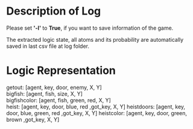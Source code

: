 # Description of Log

Please set **'-l'** to **True**, if you want to save information of the game.

The extracted logic state, all atoms and its probability are automatically saved in last csv file at log folder.


# Logic Representation

getout: [agent, key, door, enemy, X, Y]  
bigfish: [agent, fish, size, X, Y]  
bigfishcolor: [agent, fish, green, red, X, Y]  
heist: [agent, key, door, blue, red ,got_key, X, Y] 
heistdoors:   [agent, key, door, blue, green, red ,got_key, X, Y]
heistcolor: [agent, key, door, green, brown ,got_key, X, Y]  